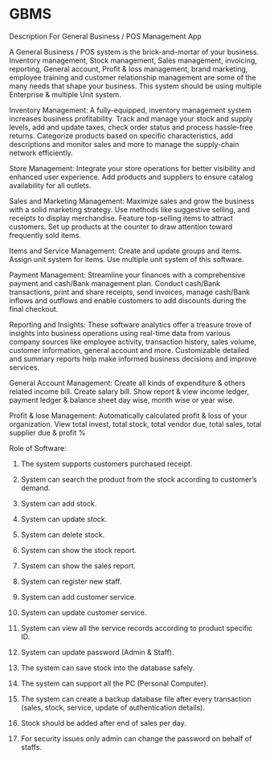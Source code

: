 # GBMS
Description For General Business / POS Management App




A General Business / POS system is the brick-and-mortar of your business. Inventory management, Stock management, Sales management, invoicing, reporting, General account, Profit & loss management, brand marketing, employee training and customer relationship management are some of the many needs that shape your business. This system should be using multiple Enterprise & multiple Unit system.

Inventory Management:
A fully-equipped, inventory management system increases business profitability. Track and manage your stock and supply levels, add and update taxes, check order status and process hassle-free returns. Categorize products based on specific characteristics, add descriptions and monitor sales and more to manage the supply-chain network efficiently.

Store Management:
Integrate your store operations for better visibility and enhanced user experience. 
Add products and suppliers to ensure catalog availability for all outlets. 

Sales and Marketing Management:
Maximize sales and grow the business with a solid marketing strategy. Use methods like
suggestive selling, and receipts to display merchandise. Feature top-selling items to attract customers. Set up products at the counter to draw attention toward frequently sold items.

Items and Service Management:
Create and update groups and items. Assign unit system for items. Use multiple unit system of this software.

Payment Management:
Streamline your finances with a comprehensive payment and cash/Bank management plan. Conduct cash/Bank transactions,
print and share receipts, send invoices, manage cash/Bank inflows and outflows 
and enable customers to add discounts during the final checkout.

Reporting and Insights:
These software analytics offer a treasure trove of insights into business operations using real-time data from various company sources like employee activity, transaction history, sales volume, customer information, general account and more. Customizable detailed and summary reports help make informed business 
decisions and improve services.


General Account Management:
Create all kinds of expenditure & others related income bill. Create salary bill. Show report & view income ledger, payment ledger & balance sheet day wise, month wise or year wise.

Profit & lose Management:
Automatically calculated profit & loss of your organization. View total invest, total stock, total vendor due, total sales, total supplier due & profit %


Role of Software:

1.  The system supports customers purchased receipt. 

2.  System can search the product from the stock according to customer’s demand. 

3.  System can add stock. 

4.  System can update stock. 

5.  System can delete stock. 

6.  System can show the stock report. 

7.  System can show the sales report. 

8.  System can register new staff. 

9.  System can add customer service. 

10. System can update customer service. 

11. System can view all the service records according to product specific ID. 

12. System can update password (Admin & Staff). 

13. The system can save stock into the database safely. 

14. The system can support all the PC (Personal Computer). 

15. The system can create a backup database file after every transaction (sales, stock, service, 
update of authentication details). 

16. Stock should be added after end of sales per day.  

17. For security issues only admin can change the password on behalf of staffs.  



